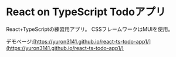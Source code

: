 # React on TypeScript Todoアプリ
React+TypeScriptの練習用アプリ。
CSSフレームワークはMUIを使用。

デモページ:[https://yuron3141.github.io/react-ts-todo-app1/](https://yuron3141.github.io/react-ts-todo-app1/)